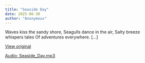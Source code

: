 ```yaml
---
title: "Seaside Day"
date: 2025-06-30
author: "Anonymous"
---
```


Waves kiss the sandy shore,
Seagulls dance in the air,
Salty breeze whispers tales
Of adventures everywhere.
[...]

[View original](https://t.me/c/2696929880/389)


[Audio: Seaside_Day.mp3](files/Seaside_Day.mp3)